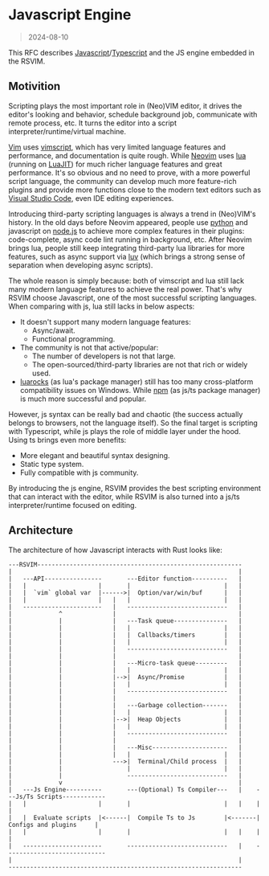 # Javascript Engine

> 2024-08-10

This RFC describes [Javascript](https://en.wikipedia.org/wiki/JavaScript)/[Typescript](https://www.typescriptlang.org/) and the JS engine embedded in the RSVIM.

## Motivition

Scripting plays the most important role in (Neo)VIM editor, it drives the editor's looking and behavior, schedule background job, communicate with remote process, etc. It turns the editor into a script interpreter/runtime/virtual machine.

[Vim](https://www.vim.org/) uses [vimscript](https://www.vim.org/scripts/), which has very limited language features and performance, and documentation is quite rough. While [Neovim](https://neovim.io/) uses [lua](https://www.lua.org/) (running on [LuaJIT](https://luajit.org/)) for much richer language features and great performance. It's so obvious and no need to prove, with a more powerful script language, the community can develop much more feature-rich plugins and provide more functions close to the modern text editors such as [Visual Studio Code](https://code.visualstudio.com/), even IDE editing experiences.

Introducing third-party scripting languages is always a trend in (Neo)VIM's history. In the old days before Neovim appeared, people use [python](https://www.python.org/) and javascript on [node.js](https://nodejs.org/) to achieve more complex features in their plugins: code-complete, async code lint running in background, etc. After Neovim brings lua, people still keep integrating third-party lua libraries for more features, such as async support via [luv](https://github.com/luvit/luv) (which brings a strong sense of separation when developing async scripts).

The whole reason is simply because: both of vimscript and lua still lack many modern language features to achieve the real power. That's why RSVIM choose Javascript, one of the most successful scripting languages. When comparing with js, lua still lacks in below aspects:

- It doesn't support many modern language features:
  - Async/await.
  - Functional programming.
- The community is not that active/popular:
  - The number of developers is not that large.
  - The open-sourced/third-party libraries are not that rich or widely used.
- [luarocks](https://luarocks.org/) (as lua's package manager) still has too many cross-platform compatibility issues on Windows. While [npm](https://www.npmjs.com/) (as js/ts package manager) is much more successful and popular.

However, js syntax can be really bad and chaotic (the success actually belongs to browsers, not the language itself). So the final target is scripting with Typescript, while js plays the role of middle layer under the hood. Using ts brings even more benefits:

- More elegant and beautiful syntax designing.
- Static type system.
- Fully compatible with js community.

By introducing the js engine, RSVIM provides the best scripting environment that can interact with the editor, while RSVIM is also turned into a js/ts interpreter/runtime focused on editing.

## Architecture

The architecture of how Javascript interacts with Rust looks like:

```text
---RSVIM---------------------------------------------------------
|                                                               |
|   ---API----------------       ---Editor function----------   |
|   |                    |       |                          |   |
|   |  `vim` global var  |------>|  Option/var/win/buf      |   |
|   |                    |   |   |                          |   |
|   ----------------------   |   ----------------------------   |
|             ^              |                                  |
|             |              |   ---Task queue---------------   |
|             |              |   |                          |   |
|             |              |   |  Callbacks/timers        |   |
|             |              |   |                          |   |
|             |              |   ----------------------------   |
|             |              |                                  |
|             |              |   ---Micro-task queue---------   |
|             |              |   |                          |   |
|             |              |-->|  Async/Promise           |   |
|             |              |   |                          |   |
|             |              |   ----------------------------   |
|             |              |                                  |
|             |              |   ---Garbage collection-------   |
|             |              |   |                          |   |
|             |              |-->|  Heap Objects            |   |
|             |              |   |                          |   |
|             |              |   ----------------------------   |
|             |              |                                  |
|             |              |   ---Misc---------------------   |
|             |              |   |                          |   |
|             |              --->|  Terminal/Child process  |   |
|             |                  |                          |   |
|             |                  ----------------------------   |
|             v                                                 |
|   ---Js Engine----------       ---(Optional) Ts Compiler---   |    ---Js/Ts Scripts------------
|   |                    |       |                          |   |    |                          |
|   |  Evaluate scripts  |<------|  Compile Ts to Js        |<-------|  Configs and plugins     |
|   |                    |       |                          |   |    |                          |
|   ----------------------       ----------------------------   |    ----------------------------
|                                                               |
-----------------------------------------------------------------
```
